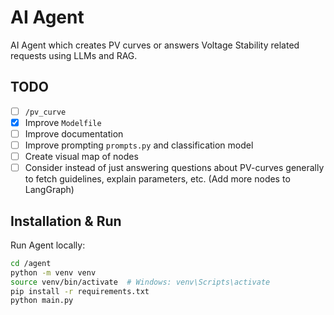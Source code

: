 # AI Agent
AI Agent which creates PV curves or answers Voltage Stability related requests using LLMs and RAG.

## TODO
- [ ] `/pv_curve`
- [X] Improve `Modelfile`
- [ ] Improve documentation
- [ ] Improve prompting `prompts.py` and classification model
- [ ] Create visual map of nodes
- [ ] Consider instead of just answering questions about PV-curves generally to fetch guidelines,
explain parameters, etc. (Add more nodes to LangGraph)

## Installation & Run
Run Agent locally:

```bash
cd /agent
python -m venv venv
source venv/bin/activate  # Windows: venv\Scripts\activate
pip install -r requirements.txt
python main.py
```